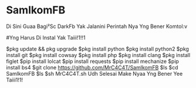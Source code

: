 # SamlkomFB
Di Sini Guaa Bagi²Sc DarkFb Yak 
Jalanini Perintah Nya Yng Bener Komtol:v




#Yng Harus Di Instal Yak Taiii!1!!1

$pkg update && pkg upgrade
$pkg install python
$pkg install python2
$pkg install git
$pkg install cowsay
$pkg install php
$pkg install clang
$pkg install figlet
$pip install lolcat
$pip install requests
$pip install mechanize
$pip install bs4
$git clone https://github.com/MrC4C4T/SamlkomFB
$ls
$cd SamlkomFB
$ls
$sh MrC4C4T.sh
Udh Selesai Make Nyaa Yng Bener Yee Taiii1!1!

